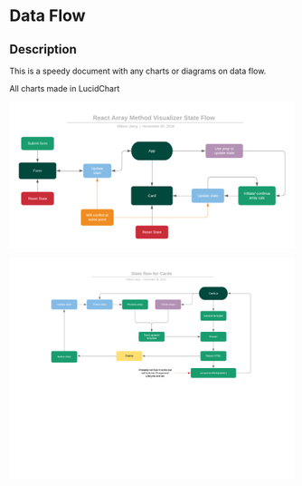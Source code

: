 # Data Flow

## Description

This is a speedy document with any charts or diagrams on data flow.

All charts made in LucidChart

![General app flow](./img/react-flow.png)

![Data flow for Cards.js](./img/state-flow-cards.png)